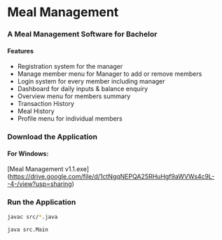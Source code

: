 # Meal Management

###  A Meal Management Software for Bachelor
#### Features
* Registration system for the manager
* Manage member menu for Manager to add or remove members
* Login system for every member including manager
* Dashboard for daily inputs & balance enquiry
* Overview menu for members summary
* Transaction History
* Meal History
* Profile menu for individual members

### Download the Application
#### For Windows:
[Meal Management v1.1.exe] (https://drive.google.com/file/d/1ctNgqNEPQA25RHuHgf9aWVWs4c9L--4-/view?usp=sharing)

### Run the Application
``` bash
javac src/*.java

java src.Main
```
